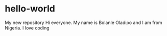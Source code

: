 # hello-world
My new repository
Hi everyone. My name is Bolanle Oladipo and I am from Nigeria. I love coding
